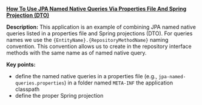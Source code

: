 **[How To Use JPA Named Native Queries Via Properties File And Spring Projection (DTO)](https://github.com/andreipall/Spring-Boot-JPA/tree/master/HibernateSpringBootDtoSpringProjectionPropertiesNamedNativeQuery)**
 
**Description:** This application is an example of combining JPA named native queries listed in a properties file and Spring projections (DTO). For queries names we use the `{EntityName}.{RepositoryMethodName}` naming convention. This convention allows us to create in the repository interface methods with the same name as of named native query.
  
**Key points:**
- define the named native queries in a properties file (e.g., `jpa-named-queries.properties`) in a folder named `META-INF` the application classpath 
- define the proper Spring projection
